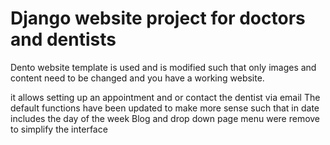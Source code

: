 <h1>Django website project for doctors and dentists</h1>

Dento website template is used and is modified such that only images and content need to be changed and you have a working website.

it allows setting up an appointment and or contact the dentist via email
The default functions have been updated to make more sense such that in date includes the day of the week
Blog and drop down page menu were remove to simplify the interface
